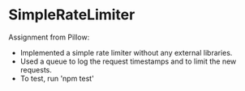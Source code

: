 # SimpleRateLimiter
Assignment from Pillow:
- Implemented a simple rate limiter without any external libraries.
- Used a queue to log the request timestamps and to limit the new requests.
- To test, run 'npm test'
